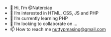 - 👋 Hi, I’m @Naterciap
- 👀 I’m interested in HTML, CSS, JS and PHP
- 🌱 I’m currently learning PHP
- 💞️ I’m looking to collaborate on ...
- 📫 How to reach me nuttypmasing@gmail.com

<!---
Naterciap/Naterciap is a ✨ special ✨ repository because its `README.md` (this file) appears on your GitHub profile.
You can click the Preview link to take a look at your changes.
--->
